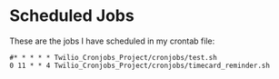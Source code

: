 # Scheduled Jobs

These are the jobs I have scheduled in my crontab file:

```
#* * * * * Twilio_Cronjobs_Project/cronjobs/test.sh
0 11 * * 4 Twilio_Cronjobs_Project/cronjobs/timecard_reminder.sh
```
